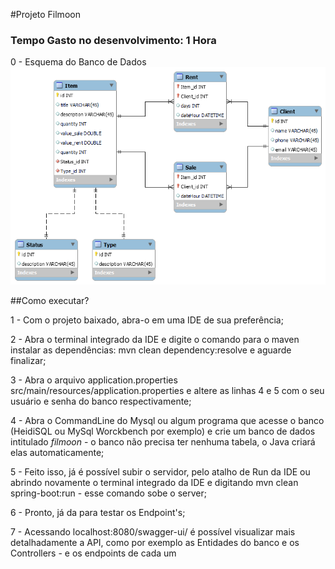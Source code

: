 #Projeto Filmoon

### Tempo Gasto no desenvolvimento: 1 Hora 

0 - Esquema do Banco de Dados
![plot](./filmoon_scheme.png)

##Como executar?

1 - Com o projeto baixado, abra-o em uma IDE de sua preferência;

2 - Abra o terminal integrado da IDE e digite o comando para o maven instalar as dependências: mvn clean dependency:resolve e aguarde finalizar;

3 - Abra o arquivo application.properties src/main/resources/application.properties e altere as linhas 4 e 5 com o seu usuário e senha do banco respectivamente;

4 - Abra o CommandLine do Mysql ou algum programa que acesse o banco (HeidiSQL ou MySql Worckbench por exemplo) e crie um banco de dados intitulado *filmoon* - o banco não precisa ter nenhuma tabela, o Java criará elas automaticamente;

5 - Feito isso, já é possível subir o servidor, pelo atalho de Run da IDE ou abrindo novamente o terminal integrado da IDE e digitando mvn clean spring-boot:run - esse comando sobe o server;

6 - Pronto, já da para testar os Endpoint's;

7 - Acessando localhost:8080/swagger-ui/ é possível visualizar mais detalhadamente a API, como por exemplo as Entidades do banco e os Controllers - e os endpoints de cada um